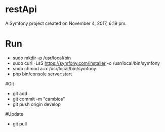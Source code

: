 restApi
=======

A Symfony project created on November 4, 2017, 6:19 pm.


# Run #

 * sudo mkdir -p /usr/local/bin
 * sudo curl -LsS https://symfony.com/installer -o /usr/local/bin/symfony
 * sudo chmod a+x /usr/local/bin/symfony
 * php bin/console server:start


#Git

* git add .
* git commit -m "cambios"
* git push origin develop

#Update

* git pull